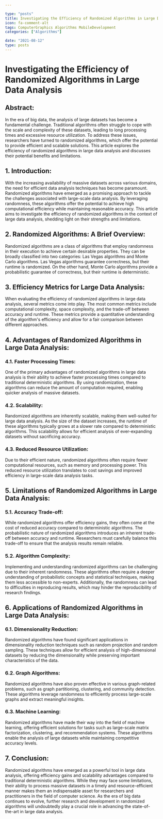 ```yaml
---

type: "posts"
title: Investigating the Efficiency of Randomized Algorithms in Large Data Analysis
icon: fa-comment-alt
tags: ComputerGraphics Algorithms MobileDevelopment
categories: ["Algorithms"]

date: "2021-08-12"
type: posts
---
```





# Investigating the Efficiency of Randomized Algorithms in Large Data Analysis

## Abstract:
In the era of big data, the analysis of large datasets has become a fundamental challenge. Traditional algorithms often struggle to cope with the scale and complexity of these datasets, leading to long processing times and excessive resource utilization. To address these issues, researchers have turned to randomized algorithms, which offer the potential to provide efficient and scalable solutions. This article explores the efficiency of randomized algorithms in large data analysis and discusses their potential benefits and limitations.

## 1. Introduction:
With the increasing availability of massive datasets across various domains, the need for efficient data analysis techniques has become paramount. Randomized algorithms have emerged as a promising approach to tackle the challenges associated with large-scale data analysis. By leveraging randomness, these algorithms offer the potential to achieve high computational efficiency while maintaining reasonable accuracy. This article aims to investigate the efficiency of randomized algorithms in the context of large data analysis, shedding light on their strengths and limitations.

## 2. Randomized Algorithms: A Brief Overview:
Randomized algorithms are a class of algorithms that employ randomness in their execution to achieve certain desirable properties. They can be broadly classified into two categories: Las Vegas algorithms and Monte Carlo algorithms. Las Vegas algorithms guarantee correctness, but their runtime is randomized. On the other hand, Monte Carlo algorithms provide a probabilistic guarantee of correctness, but their runtime is deterministic.

## 3. Efficiency Metrics for Large Data Analysis:
When evaluating the efficiency of randomized algorithms in large data analysis, several metrics come into play. The most common metrics include computational complexity, space complexity, and the trade-off between accuracy and runtime. These metrics provide a quantitative understanding of the algorithm's efficiency and allow for a fair comparison between different approaches.

## 4. Advantages of Randomized Algorithms in Large Data Analysis:
### 4.1. Faster Processing Times:
One of the primary advantages of randomized algorithms in large data analysis is their ability to achieve faster processing times compared to traditional deterministic algorithms. By using randomization, these algorithms can reduce the amount of computation required, enabling quicker analysis of massive datasets.

### 4.2. Scalability:
Randomized algorithms are inherently scalable, making them well-suited for large data analysis. As the size of the dataset increases, the runtime of these algorithms typically grows at a slower rate compared to deterministic algorithms. This scalability allows for efficient analysis of ever-expanding datasets without sacrificing accuracy.

### 4.3. Reduced Resource Utilization:
Due to their efficient nature, randomized algorithms often require fewer computational resources, such as memory and processing power. This reduced resource utilization translates to cost savings and improved efficiency in large-scale data analysis tasks.

## 5. Limitations of Randomized Algorithms in Large Data Analysis:
### 5.1. Accuracy Trade-off:
While randomized algorithms offer efficiency gains, they often come at the cost of reduced accuracy compared to deterministic algorithms. The probabilistic nature of randomized algorithms introduces an inherent trade-off between accuracy and runtime. Researchers must carefully balance this trade-off to ensure that the analysis results remain reliable.

### 5.2. Algorithm Complexity:
Implementing and understanding randomized algorithms can be challenging due to their inherent randomness. These algorithms often require a deeper understanding of probabilistic concepts and statistical techniques, making them less accessible to non-experts. Additionally, the randomness can lead to difficulties in reproducing results, which may hinder the reproducibility of research findings.

## 6. Applications of Randomized Algorithms in Large Data Analysis:
### 6.1. Dimensionality Reduction:
Randomized algorithms have found significant applications in dimensionality reduction techniques such as random projection and random sampling. These techniques allow for efficient analysis of high-dimensional datasets by reducing the dimensionality while preserving important characteristics of the data.

### 6.2. Graph Algorithms:
Randomized algorithms have also proven effective in various graph-related problems, such as graph partitioning, clustering, and community detection. These algorithms leverage randomness to efficiently process large-scale graphs and extract meaningful insights.

### 6.3. Machine Learning:
Randomized algorithms have made their way into the field of machine learning, offering efficient solutions for tasks such as large-scale matrix factorization, clustering, and recommendation systems. These algorithms enable the analysis of large datasets while maintaining competitive accuracy levels.

## 7. Conclusion:
Randomized algorithms have emerged as a powerful tool in large data analysis, offering efficiency gains and scalability advantages compared to traditional deterministic algorithms. While they may face some limitations, their ability to process massive datasets in a timely and resource-efficient manner makes them an indispensable asset for researchers and practitioners in the field of computer science. As the era of big data continues to evolve, further research and development in randomized algorithms will undoubtedly play a crucial role in advancing the state-of-the-art in large data analysis.